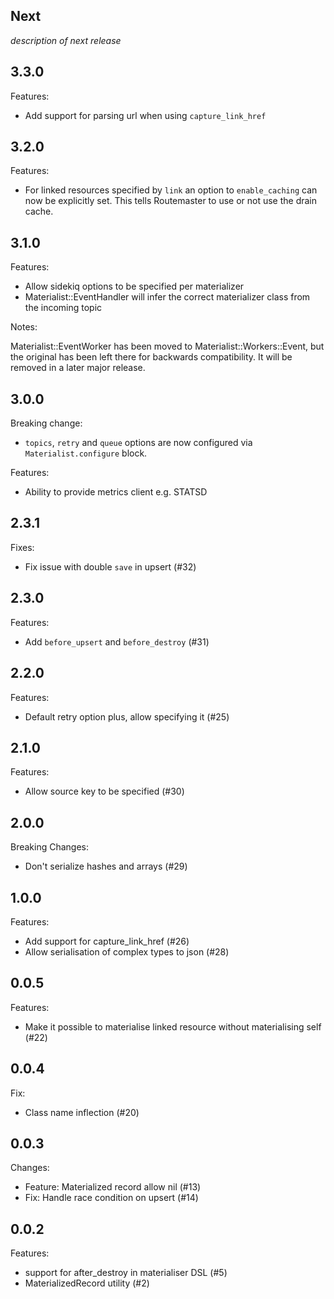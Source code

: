 ## Next

_description of next release_

## 3.3.0

Features:
- Add support for parsing url when using `capture_link_href`

## 3.2.0

Features:
- For linked resources specified by `link` an option to `enable_caching` can now be explicitly set. This
tells Routemaster to use or not use the drain cache.

## 3.1.0

Features:
- Allow sidekiq options to be specified per materializer
- Materialist::EventHandler will infer the correct materializer class from the incoming topic

Notes:

Materialist::EventWorker has been moved to Materialist::Workers::Event, but the original has
been left there for backwards compatibility. It will be removed in a later major release.

## 3.0.0

Breaking change:
- `topics`, `retry` and `queue` options are now configured via `Materialist.configure` block.

Features:
- Ability to provide metrics client e.g. STATSD

## 2.3.1

Fixes:
- Fix issue with double `save` in upsert (#32)

## 2.3.0

Features:
 - Add `before_upsert` and `before_destroy` (#31)

## 2.2.0

Features:

- Default retry option plus, allow specifying it (#25)

## 2.1.0

Features:

- Allow source key to be specified (#30)

## 2.0.0

Breaking Changes:

- Don't serialize hashes and arrays (#29)

## 1.0.0

Features:

- Add support for capture_link_href (#26)
- Allow serialisation of complex types to json (#28)

## 0.0.5

Features:

- Make it possible to materialise linked resource without materialising self (#22)

## 0.0.4

Fix:

- Class name inflection (#20)

## 0.0.3

Changes:

- Feature: Materialized record allow nil (#13)
- Fix: Handle race condition on upsert (#14)

## 0.0.2

Features:

- support for after_destroy in materialiser DSL (#5)
- MaterializedRecord utility (#2)
